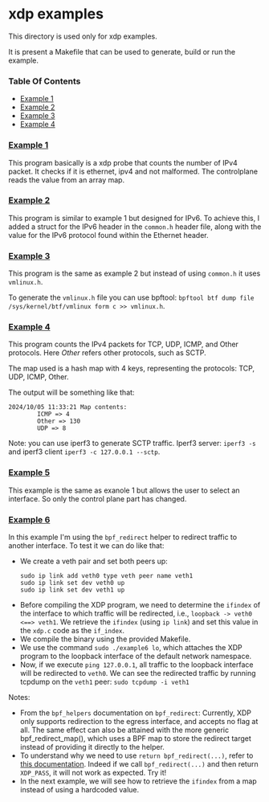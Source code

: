# xdp examples

This directory is used only for xdp examples.

It is present a Makefile that can be used to generate, build or run the example.

### Table Of Contents

* [Example 1](#example-1)
* [Example 2](#example-2)
* [Example 3](#example-3)
* [Example 4](#example-4)


### [Example 1](./example1/README.md)

This program basically is a xdp probe that counts the number of IPv4 packet. It checks if it is ethernet, ipv4 and not malformed. The controlplane reads the value from an array map.


### [Example 2](./example2/)

This program is similar to example 1 but designed for IPv6. To achieve this, I added a struct for the IPv6 header in the `common.h` header file, along with the value for the IPv6 protocol found within the Ethernet header.

### [Example 3](./example3/)

This program is the same as example 2 but instead of using `common.h` it uses `vmlinux.h`. 

To generate the `vmlinux.h` file you can use bpftool: `bpftool btf dump file /sys/kernel/btf/vmlinux form c >> vmlinux.h`.

### [Example 4](./example4/)

This program counts the IPv4 packets for TCP, UDP, ICMP, and Other protocols. Here *Other* refers other protocols, such as SCTP.

The map used is a hash map with 4 keys, representing the protocols: TCP, UDP, ICMP, Other.

The output will be something like that:
```
2024/10/05 11:33:21 Map contents:
        ICMP => 4
        Other => 130
        UDP => 8
```

Note: you can use iperf3 to generate SCTP traffic. Iperf3 server: `iperf3 -s` and iperf3 client `iperf3 -c 127.0.0.1 --sctp`.



### [Example 5](./example5/)

This example is the same as exanole 1 but allows the user to select an interface. So only the control plane part has changed.



### [Example 6](./example6/)

In this example I'm using the `bpf_redirect` helper to redirect traffic to another interface. To test it we can do like that:
* We create a veth pair and set both peers up:
  ```
  sudo ip link add veth0 type veth peer name veth1
  sudo ip link set dev veth0 up
  sudo ip link set dev veth1 up
  ```
* Before compiling the XDP program, we need to determine the `ifindex` of the interface to which traffic will be redirected, i.e., `loopback -> veth0 <==> veth1`. We retrieve the `ifindex` (using `ip link`) and set this value in the `xdp.c` code as the `if_index`.
* We compile the binary using the provided Makefile.
* We use the command `sudo ./example6 lo`, which attaches the XDP program to the loopback interface of the default network namespace.
* Now, if we execute `ping 127.0.0.1`, all traffic to the loopback interface will be redirected to `veth0`. We can see the redirected traffic by running tcpdump on the `veth1` peer: `sudo tcpdump -i veth1` 


Notes:
* From the `bpf_helpers` documentation on `bpf_redirect`: Currently, XDP only supports redirection to the egress interface, and accepts no flag at all. The same effect can also be attained with the more generic bpf_redirect_map(), which uses a BPF map to store the redirect target instead of providing it directly to the helper. 
* To understand why we need to use `return bpf_redirect(...)`, refer to [this documentation](https://www.kernel.org/doc/html/latest/bpf/redirect.html). Indeed if we call `bpf_redirect(...)` and then return `XDP_PASS`, it will not work as expected. Try it!
* In the next example, we will see how to retrieve the `ifindex` from a map instead of using a hardcoded value.
